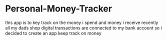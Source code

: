 # Personal-Money-Tracker
this app is to key track on the money i spend and money i receive recently all my dads shop digital transactions are connected to my bank account so i decided to create an app keep track on money 
